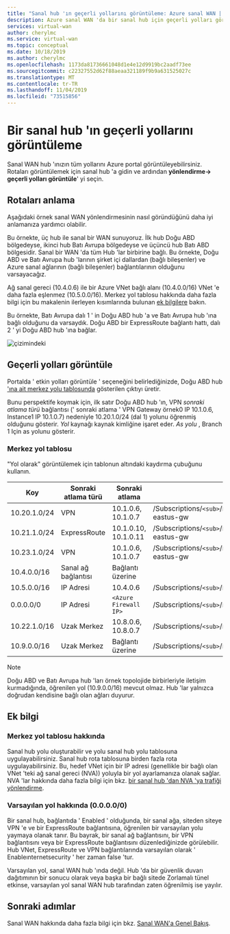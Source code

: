 ```yaml
---
title: "Sanal hub 'ın geçerli yollarını görüntüleme: Azure sanal WAN | Microsoft Docs"
description: Azure sanal WAN 'da bir sanal hub için geçerli yolları görüntüle
services: virtual-wan
author: cherylmc
ms.service: virtual-wan
ms.topic: conceptual
ms.date: 10/18/2019
ms.author: cherylmc
ms.openlocfilehash: 1173da81736661048d1e4e12d9919bc2aadf73ee
ms.sourcegitcommit: c22327552d62f88aeaa321189f9b9a631525027c
ms.translationtype: MT
ms.contentlocale: tr-TR
ms.lasthandoff: 11/04/2019
ms.locfileid: "73515856"
---
```

# <a name="view-effective-routes-of-a-virtual-hub"></a>Bir sanal hub 'ın geçerli yollarını görüntüleme

Sanal WAN hub 'ınızın tüm yollarını Azure portal görüntüleyebilirsiniz. Rotaları görüntülemek için sanal hub 'a gidin ve ardından **yönlendirme-> geçerli yolları görüntüle**' yi seçin.

## <a name="understand"></a>Rotaları anlama

Aşağıdaki örnek sanal WAN yönlendirmesinin nasıl göründüğünü daha iyi anlamanıza yardımcı olabilir.

Bu örnekte, üç hub ile sanal bir WAN sunuyoruz. İlk hub Doğu ABD bölgedeyse, ikinci hub Batı Avrupa bölgedeyse ve üçüncü hub Batı ABD bölgesidir. Sanal bir WAN 'da tüm Hub 'lar birbirine bağlı. Bu örnekte, Doğu ABD ve Batı Avrupa hub 'larının şirket içi dallardan (bağlı bileşenler) ve Azure sanal ağlarının (bağlı bileşenler) bağlantılarının olduğunu varsayacağız.

Ağ sanal gereci (10.4.0.6) ile bir Azure VNet bağlı alanı (10.4.0.0/16) VNet 'e daha fazla eşlenmez (10.5.0.0/16). Merkez yol tablosu hakkında daha fazla bilgi için bu makalenin ilerleyen kısımlarında bulunan [ek bilgilere](#abouthubroute) bakın.

Bu örnekte, Batı Avrupa dalı 1 ' in Doğu ABD hub 'a ve Batı Avrupa hub 'ına bağlı olduğunu da varsaydık. Doğu ABD bir ExpressRoute bağlantı hattı, dalı 2 ' yi Doğu ABD hub 'ına bağlar.

![çizimindeki](./media/effective-routes-virtual-hub/diagram.png)

## <a name="view"></a>Geçerli yolları görüntüle

Portalda ' etkin yolları görüntüle ' seçeneğini belirlediğinizde, Doğu ABD hub ['ına ait merkez yolu tablosunda](#routetable) gösterilen çıktıyı üretir.

Bunu perspektife koymak için, ilk satır Doğu ABD hub 'ın, VPN *sonraki atlama türü* bağlantısı (' sonraki atlama ' VPN Gateway örnek0 IP 10.1.0.6, Instance1 IP 10.1.0.7) nedeniyle 10.20.1.0/24 (dal 1) yolunu öğrenmiş olduğunu gösterir. *Yol* kaynağı kaynak kimliğine işaret eder. *As yolu* , Branch 1 Için as yolunu gösterir.

### <a name="routetable"></a>Merkez yol tablosu

"Yol olarak" görüntülemek için tablonun altındaki kaydırma çubuğunu kullanın.

| **Koy** |  **Sonraki atlama türü** | **Sonraki atlama** |  **Yol kaynağı** |**AS yolu** |
| ---        | ---                | ---          | ---               | ---         |
| 10.20.1.0/24|VPN |10.1.0.6, 10.1.0.7| /Subscriptions/`<sub>`/resourceGroups/`<rg>`/providers/Microsoft.Network/vpnGateways/343a19aa6ac74e4d81f05ccccf1536cf-eastus-gw| 20000|
|10.21.1.0/24 |ExpressRoute|10.1.0.10, 10.1.0.11|/Subscriptions/`<sub>`/resourceGroups/`<rg>`/providers/Microsoft.Network/expressRouteGateways/4444a6ac74e4d85555-eastus-gw|21000|
|10.23.1.0/24| VPN |10.1.0.6, 10.1.0.7|/Subscriptions/`<sub>`/resourceGroups/`<rg>`/providers/Microsoft.Network/vpnGateways/343a19aa6ac74e4d81f05ccccf1536cf-eastus-gw|23000|
|10.4.0.0/16|Sanal ağ bağlantısı| Bağlantı üzerine |  |  |
|10.5.0.0/16| IP Adresi| 10.4.0.6|/Subscriptions/`<sub>`/resourceGroups/`<rg>`/providers/Microsoft.Network/virtualHubs/easthub_1/routeTables/table_1| |
|0.0.0.0/0| IP Adresi| `<Azure Firewall IP>` |/Subscriptions/`<sub>`/resourceGroups/`<rg>`/providers/Microsoft.Network/virtualHubs/easthub_1/routeTables/table_1| |
|10.22.1.0/16| Uzak Merkez|10.8.0.6, 10.8.0.7|/Subscriptions/`<sub>`/resourceGroups/`<rg>`/providers/Microsoft.Network/virtualHubs/westhub_| 4848-22000 |
|10.9.0.0/16| Uzak Merkez|  Bağlantı üzerine |/Subscriptions/`<sub>`/resourceGroups/`<rg>`/providers/Microsoft.Network/virtualHubs/westhub_1| |

>[!NOTE]
> Doğu ABD ve Batı Avrupa hub 'ları örnek topolojide birbirleriyle iletişim kurmadığında, öğrenilen yol (10.9.0.0/16) mevcut olmaz. Hub 'lar yalnızca doğrudan kendisine bağlı olan ağları duyurur.
>

## <a name="additional"></a>Ek bilgi

### <a name="abouthubroute"></a>Merkez yol tablosu hakkında

Sanal hub yolu oluşturabilir ve yolu sanal hub yolu tablosuna uygulayabilirsiniz. Sanal hub rota tablosuna birden fazla rota uygulayabilirsiniz. Bu, hedef VNet için bir IP adresi (genellikle bir bağlı olan VNet 'teki ağ sanal gereci (NVA)) yoluyla bir yol ayarlamanıza olanak sağlar. NVA 'lar hakkında daha fazla bilgi için bkz. [bir sanal hub 'dan NVA 'ya trafiği yönlendirme](virtual-wan-route-table-portal.md).

### <a name="aboutdefaultroute"></a>Varsayılan yol hakkında (0.0.0.0/0)

Bir sanal hub, bağlantıda ' Enabled ' olduğunda, bir sanal ağa, siteden siteye VPN 'e ve bir ExpressRoute bağlantısına, öğrenilen bir varsayılan yolu yaymaya olanak tanır. Bu bayrak, bir sanal ağ bağlantısını, bir VPN bağlantısını veya bir ExpressRoute bağlantısını düzenlediğinizde görülebilir. Hub VNet, ExpressRoute ve VPN bağlantılarında varsayılan olarak ' Enableınternetsecurity ' her zaman false 'tur.

Varsayılan yol, sanal WAN hub 'ında değil. Hub 'da bir güvenlik duvarı dağıtımının bir sonucu olarak veya başka bir bağlı sitede Zorlamalı tünel etkinse, varsayılan yol sanal WAN hub tarafından zaten öğrenilmiş ise yayılır.

## <a name="next-steps"></a>Sonraki adımlar

Sanal WAN hakkında daha fazla bilgi için bkz. [Sanal WAN'a Genel Bakış](virtual-wan-about.md).